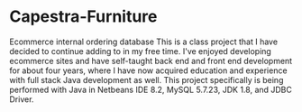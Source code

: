 # Capestra-Furniture
Ecommerce internal ordering database 
This is a class project that I have decided to continue adding to in my free time. I've enjoyed developing ecommerce
sites and have self-taught back end and front end development for about four years, where I have now acquired education
and experience with full stack Java development as well. This project specifically is being performed with Java in
Netbeans IDE 8.2, MySQL 5.7.23, JDK 1.8, and JDBC Driver.
